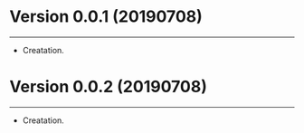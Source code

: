 # Version 0.0.1 (20190708)
--------------
* Creatation.

# Version 0.0.2 (20190708)
--------------
* Creatation.
